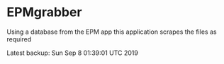 # EPMgrabber
Using a database from the EPM app this application scrapes the files as required


Latest backup: Sun Sep 8 01:39:01 UTC 2019
